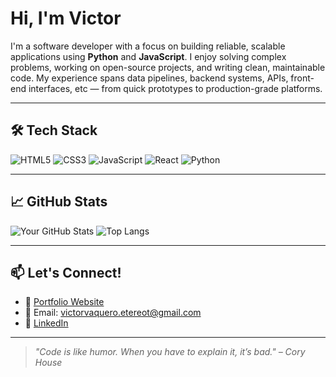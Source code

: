 # Hi, I'm Victor

I'm a software developer with a focus on building reliable, scalable applications using **Python** and **JavaScript**. I enjoy solving complex problems, working on open-source projects, and writing clean, maintainable code. My experience spans data pipelines, backend systems, APIs, front-end interfaces, etc — from quick prototypes to production-grade platforms.

---

## 🛠️ Tech Stack
![HTML5](https://img.shields.io/badge/-HTML5-E34F26?style=flat&logo=html5&logoColor=white)
![CSS3](https://img.shields.io/badge/-CSS3-1572B6?style=flat&logo=css3)
![JavaScript](https://img.shields.io/badge/-JavaScript-F7DF1E?style=flat&logo=javascript&logoColor=black)
![React](https://img.shields.io/badge/-React-20232a?style=flat&logo=react)
![Python](https://img.shields.io/badge/-Python-3776AB?style=flat&logo=python&logoColor=white)

---

## 📈 GitHub Stats

![Your GitHub Stats](https://github-readme-stats.vercel.app/api?username=VictorVaquero&show_icons=true&theme=default)
![Top Langs](https://github-readme-stats.vercel.app/api/top-langs/?username=VictorVaquero&layout=compact)

---

## 📫 Let's Connect!

- 💼 [Portfolio Website](https://victorvaquero.net)
- 📧 Email: victorvaquero.etereot@gmail.com
- 💼 [LinkedIn](https://www.linkedin.com/in/victor-vaquero-martinez-8633b916b/)

---

> _"Code is like humor. When you have to explain it, it’s bad." – Cory House_

